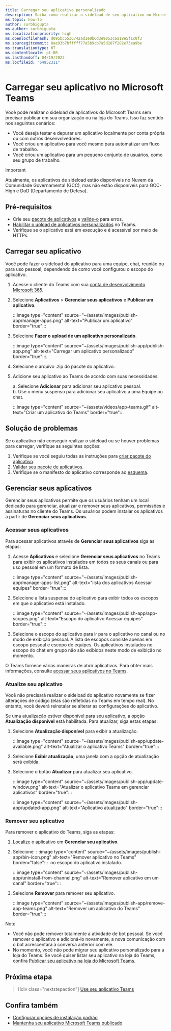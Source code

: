 ```yaml
---
title: Carregar seu aplicativo personalizado
description: Saiba como realizar o sideload de seu aplicativo no Microsoft Teams. O sideload é comum ao testar e depurar um aplicativo durante o desenvolvimento.
ms.topic: how-to
author: surbhigupta
ms.author: surbhigupta
ms.localizationpriority: high
ms.openlocfilehash: d095bc5536742ad1e0b6d3e9053c6a18e5f1c0f3
ms.sourcegitcommit: 8ae93b7bfffff77a5b9cb7a5d287f202e73ea9be
ms.translationtype: HT
ms.contentlocale: pt-BR
ms.lasthandoff: 04/19/2022
ms.locfileid: "64952311"
---
```

# <a name="upload-your-app-in-microsoft-teams"></a>Carregar seu aplicativo no Microsoft Teams

Você pode realizar o sideload de aplicativos do Microsoft Teams sem precisar publicar em sua organização ou na loja do Teams. Isso faz sentido nos seguintes cenários:

* Você deseja testar e depurar um aplicativo localmente por conta própria ou com outros desenvolvedores.
* Você criou um aplicativo para você mesmo para automatizar um fluxo de trabalho.
* Você criou um aplicativo para um pequeno conjunto de usuários, como seu grupo de trabalho.

> [!IMPORTANT]
> Atualmente, os aplicativos de sideload estão disponíveis no Nuvem da Comunidade Governamental (GCC), mas não estão disponíveis para GCC-High e DoD (Departamento de Defesa).

## <a name="prerequisites"></a>Pré-requisitos

* Crie seu [pacote de aplicativos](~/concepts/build-and-test/apps-package.md) e [valide-o](https://dev.teams.microsoft.com/appvalidation.html) para erros.
* [Habilitar o upload de aplicativos personalizados](~/concepts/build-and-test/prepare-your-o365-tenant.md#enable-custom-teams-apps-and-turn-on-custom-app-uploading) no Teams.
* Verifique se o aplicativo está em execução e é acessível por meio de HTTPs.

## <a name="upload-your-app"></a>Carregar seu aplicativo

Você pode fazer o sideload do aplicativo para uma equipe, chat, reunião ou para uso pessoal, dependendo de como você configurou o escopo do aplicativo.

1. Acesse o cliente do Teams com sua [conta de desenvolvimento Microsoft 365](https://developer.microsoft.com/en-us/microsoft-365/dev-program).
1. Selecione **Aplicativos** > **Gerenciar seus aplicativos** e **Publicar um aplicativo**.

    :::image type="content" source="~/assets/images/publish-app/manage-apps.png" alt-text="Publicar um aplicativo" border="true":::

1. Selecione **Fazer o upload de um aplicativo personalizado**.

   :::image type="content" source="~/assets/images/publish-app/publish-app.png" alt-text="Carregar um aplicativo personalizado" border="true":::.

1. Selecione o arquivo .zip do pacote do aplicativo.
1. Adicione seu aplicativo ao Teams de acordo com suas necessidades:</br>

   a. Selecione **Adicionar** para adicionar seu aplicativo pessoal.</br>b. Use o menu suspenso para adicionar seu aplicativo a uma Equipe ou chat.

    :::image type="content" source="~/assets/videos/app-teams.gif" alt-text="Criar um aplicativo do Teams" border="true":::

## <a name="troubleshoot"></a>Solução de problemas

Se o aplicativo não conseguir realizar o sideload ou se houver problemas para carregar, verifique as seguintes opções:

1. Verifique se você seguiu todas as instruções para [criar pacote do aplicativo](../../concepts/build-and-test/apps-package.md).
1. [Validar seu pacote de aplicativos](https://dev.teams.microsoft.com/appvalidation.html).
1. Verifique se o manifesto do aplicativo corresponde ao [esquema](../../resources/schema/manifest-schema.md).

## <a name="manage-your-apps"></a>Gerenciar seus aplicativos

Gerenciar seus aplicativos permite que os usuários tenham um local dedicado para gerenciar, atualizar e remover seus aplicativos, permissões e assinaturas no cliente do Teams. Os usuários podem instalar os aplicativos a partir de **Gerenciar seus aplicativos**.

### <a name="access-your-app"></a>Acessar seus aplicativos

Para acessar aplicativos através de **Gerenciar seus aplicativos** siga as etapas:

1. Acesse **Aplicativos** e selecione **Gerenciar seus aplicativos** no Teams para exibir os aplicativos instalados em todos os seus canais ou para uso pessoal em um formato de lista.

    :::image type="content" source="~/assets/images/publish-app/manage-apps-list.png" alt-text="lista dos aplicativos Acessar equipes" border="true":::
    
1. Selecione a lista suspensa do aplicativo para exibir todos os escopos em que o aplicativo está instalado.
    
    :::image type="content" source="~/assets/images/publish-app/app-scopes.png" alt-text="Escopo do aplicativo Acessar equipes" border="true":::
    
1. Selecione o escopo do aplicativo para ir para o aplicativo no canal ou no modo de exibição pessoal. A lista de escopos consiste apenas em escopo pessoal e escopo de equipes. Os aplicativos instalados no escopo do chat em grupo não são exibidos neste modo de exibição no momento.
    
O Teams fornece várias maneiras de abrir aplicativos. Para obter mais informações, consulte [acessar seus aplicativos no Teams](https://support.microsoft.com/office/access-your-apps-in-teams-0758cb09-9e85-40e7-a974-51df7734646a).

### <a name="update-your-app"></a>Atualize seu aplicativo

Você não precisará realizar o sideload do aplicativo novamente se fizer alterações de código (elas são refletidas no Teams em tempo real). No entanto, você deverá reinstalar se alterar as configurações do aplicativo.

Se uma atualização estiver disponível para seu aplicativo, a opção **Atualização disponível** está habilitada. Para atualizar, siga estas etapas:

1. Selecione **Atualização disponível** para exibir a atualização.

     :::image type="content" source="~/assets/images/publish-app/update-available.png" alt-text="Atualizar o aplicativo Teams" border="true":::

1. Selecione **Exibir atualização**, uma janela com a opção de atualização será exibida.
1. Selecione o botão **Atualizar** para atualizar seu aplicativo.
    
     :::image type="content" source="~/assets/images/publish-app/update-window.png" alt-text="Atualizar o aplicativo Teams em gerenciar aplicativos" border="true":::

     :::image type="content" source="~/assets/images/publish-app/updated-app.png" alt-text="Aplicativo atualizado" border="true":::

### <a name="remove-your-app"></a>Remover seu aplicativo

Para remover o aplicativo do Teams, siga as etapas:

1. Localize o aplicativo em **Gerenciar seu aplicativo**.
1. Selecione &nbsp;:::image type="content" source="~/assets/images/publish-app/bin-icon.png" alt-text="Remover aplicativo no Teams" border="false":::&nbsp; no escopo do aplicativo instalado.
        
    :::image type="content" source="~/assets/images/publish-app/uninstall-from-channel.png" alt-text="Remover aplicativo em um canal" border="true":::

1. Selecione **Remover** para remover seu aplicativo.
    
    :::image type="content" source="~/assets/images/publish-app/remove-app-teams.png" alt-text="Remover um aplicativo do Teams" border="true":::

> [!NOTE]
>
> * Você não pode remover totalmente a atividade de bot pessoal. Se você remover o aplicativo e adicioná-lo novamente, a nova comunicação com o bot acrescentará à conversa anterior com ele.
> * No momento, você não pode migrar seu aplicativo personalizado para a loja do Teams. Se você quiser listar seu aplicativo na loja do Teams, confira [Publicar seu aplicativo na loja do Microsoft Teams](appsource/publish.md).

## <a name="next-step"></a>Próxima etapa

> [!div class="nextstepaction"]
> [Use seu aplicativo Teams](https://support.microsoft.com/office/apps-and-services-cc1fba57-9900-4634-8306-2360a40c665b)

## <a name="see-also"></a>Confira também

* [Configurar opções de instalação padrão](~/concepts/deploy-and-publish/add-default-install-scope.md)
* [Mantenha seu aplicativo Microsoft Teams publicado](~/concepts/deploy-and-publish/appsource/post-publish/overview.md)
